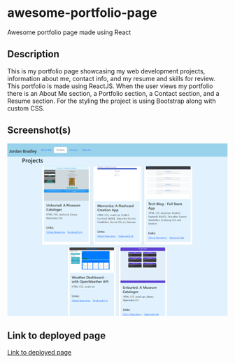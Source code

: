 # awesome-portfolio-page

Awesome portfolio page made using React

## Description

This is my portfolio page showcasing my web development projects, information about me, contact info, and my resume and skills for review. This portfolio is made using ReactJS. When the user views my portfolio there is an About Me section, a Portfolio section, a Contact section, and a Resume section. For the styling the project is using Bootstrap along with custom CSS.

## Screenshot(s)

![Screenshot1](./docs/Assets/Screenshot1.png)

## Link to deployed page

[Link to deployed page](https://jordanb366.github.io/awesome-portfolio-page/)
